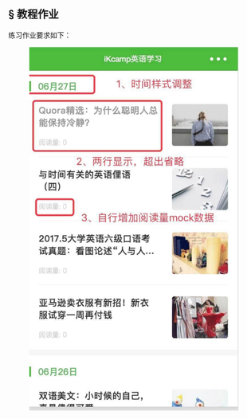 ## <a>&sect; 教程作业</a>

练习作业要求如下：  
<div align="center">
  <img src="./images/1.jpg" width=420/>
</div>
